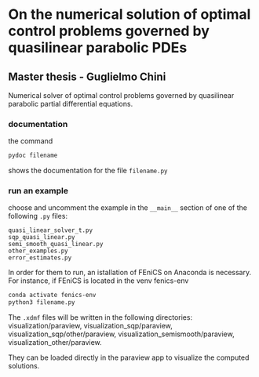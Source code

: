 # On the numerical solution of optimal control problems governed by quasilinear parabolic PDEs
## Master thesis - Guglielmo Chini

Numerical solver of optimal control problems governed by quasilinear parabolic partial differential equations.

### documentation
the command
```bash
pydoc filename
```
shows the documentation for the file ```filename.py```

### run an example
choose and uncomment the example in the ```__main__``` section of one of the following ```.py``` files:

```
quasi_linear_solver_t.py
sqp_quasi_linear.py
semi_smooth_quasi_linear.py
other_examples.py
error_estimates.py
```

In order for them to run, an istallation of FEniCS on Anaconda is necessary. For instance, if FEniCS is located in the venv fenics-env

```bash
conda activate fenics-env
python3 filename.py
```

The ```.xdmf``` files will be written in the following directories: visualization/paraview, visualization_sqp/paraview, visualization_sqp/other/paraview, visualization_semismooth/paraview, visualization_other/paraview.

They can be loaded directly in the paraview app to visualize the computed solutions.
